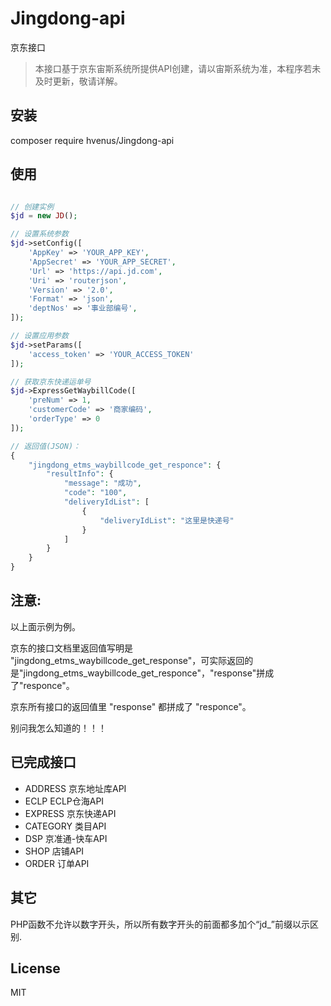 # Jingdong-api
京东接口

> 本接口基于京东宙斯系统所提供API创建，请以宙斯系统为准，本程序若未及时更新，敬请详解。

## 安装

composer require hvenus/Jingdong-api

## 使用


```php

// 创建实例
$jd = new JD();

// 设置系统参数
$jd->setConfig([
    'AppKey' => 'YOUR_APP_KEY',
    'AppSecret' => 'YOUR_APP_SECRET',
    'Url' => 'https://api.jd.com',
    'Uri' => 'routerjson',
    'Version' => '2.0',
    'Format' => 'json',
    'deptNos' => '事业部编号',
]);

// 设置应用参数
$jd->setParams([
    'access_token' => 'YOUR_ACCESS_TOKEN'
]);

// 获取京东快递运单号
$jd->ExpressGetWaybillCode([
    'preNum' => 1,
    'customerCode' => '商家编码',
    'orderType' => 0
]);

// 返回值(JSON)：
{
    "jingdong_etms_waybillcode_get_responce": {
        "resultInfo": {
            "message": "成功",
            "code": "100",
            "deliveryIdList": [
                {
                    "deliveryIdList": "这里是快递号"
                }
            ]
        }
    }
}


```

## 注意:

以上面示例为例。

京东的接口文档里返回值写明是 "jingdong_etms_waybillcode_get_response"，可实际返回的是"jingdong_etms_waybillcode_get_responce"，"response"拼成了"responce"。

京东所有接口的返回值里 "response" 都拼成了 "responce"。

别问我怎么知道的！！！


## 已完成接口

* ADDRESS 京东地址库API
* ECLP ECLP仓海API
* EXPRESS 京东快递API
* CATEGORY 类目API
* DSP 京准通-快车API
* SHOP 店铺API
* ORDER 订单API

## 其它

PHP函数不允许以数字开头，所以所有数字开头的前面都多加个“jd_”前缀以示区别.

## License

MIT